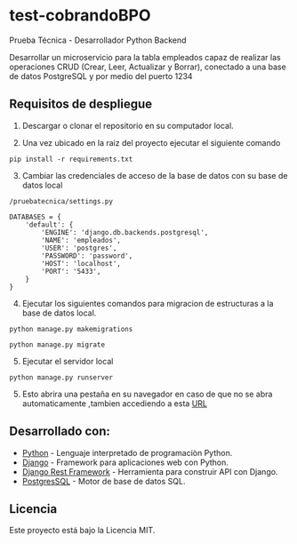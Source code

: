# test-cobrandoBPO
Prueba Técnica - Desarrollador Python Backend

Desarrollar un microservicio para la tabla empleados capaz de realizar las operaciones CRUD (Crear, Leer, Actualizar y Borrar), conectado a una base de datos PostgreSQL y por medio del puerto 1234

## Requisitos de despliegue
 
1. Descargar o clonar el repositorio en su computador local.

2. Una vez ubicado en la raiz del proyecto ejecutar el siguiente comando

```
pip install -r requirements.txt
```

3. Cambiar las credenciales de acceso de la base de datos con su base de datos local

```
/pruebatecnica/settings.py

DATABASES = {
    'default': {
        'ENGINE': 'django.db.backends.postgresql',
        'NAME': 'empleados',
        'USER': 'postgres',
        'PASSWORD': 'password',
        'HOST': 'localhost',
        'PORT': '5433',
    }
}
```

4. Ejecutar los siguientes comandos para migracion de estructuras a la base de datos local.

```
python manage.py makemigrations

python manage.py migrate
```

5. Ejecutar el servidor local

```
python manage.py runserver
```

5. Esto abrira una pestaña en su navegador en caso de que no se abra automaticamente ,tambien accediendo a esta [URL](https://127.0.0.1:1234/)

## Desarrollado con:

- [Python](https://www.python.org/) - Lenguaje interpretado de programaciòn Python.
- [Django](https://www.djangoproject.com/) - Framework para aplicaciones web con Python.
- [Django Rest Framework](https://www.django-rest-framework.org/) - Herramienta para construir API con Django.
- [PostgresSQL](https://www.postgresql.org/) - Motor de base de datos SQL.

## Licencia 

Este proyecto está bajo la Licencia MIT.
